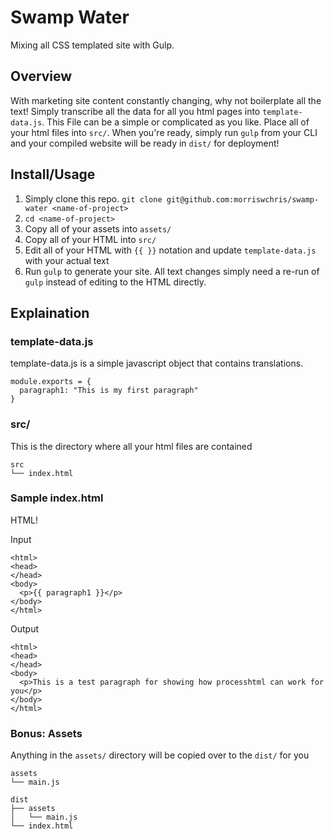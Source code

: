 # Swamp Water
Mixing all CSS templated site with Gulp.

## Overview

With marketing site content constantly changing, why not boilerplate all the text! Simply transcribe
all the data for all you html pages into `template-data.js`. This File can be a simple or complicated as you like.
Place all of your html files into `src/`. When you're ready, simply run `gulp` from your CLI and your compiled website will be ready in `dist/` for deployment!

## Install/Usage

1. Simply clone this repo. `git clone git@github.com:morriswchris/swamp-water <name-of-project>`
2. `cd <name-of-project>`
3. Copy all of your assets into `assets/`
4. Copy all of your HTML into `src/`
5. Edit all of your HTML with `{{ }}` notation and update `template-data.js` with your actual text
6. Run `gulp` to generate your site. All text changes simply need a re-run of `gulp` instead of editing to the HTML directly.

## Explaination

### template-data.js

template-data.js is a simple javascript object that contains translations. 

```
module.exports = {
  paragraph1: "This is my first paragraph"
}
```

### src/

This is the directory where all your html files are contained

```
src
└── index.html
```

### Sample index.html

HTML!

Input 

```
<html>
<head>
</head>
<body>
  <p>{{ paragraph1 }}</p>
</body>
</html>
```

Output

```
<html>
<head>
</head>
<body>
  <p>This is a test paragraph for showing how processhtml can work for you</p>
</body>
</html>
```
### Bonus: Assets

Anything in the `assets/` directory will be copied over to the `dist/` for you

```
assets
└── main.js
```

```
dist
├── assets
│   └── main.js
└── index.html
```

